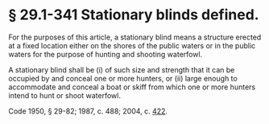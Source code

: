 # § 29.1-341 Stationary blinds defined.

<p>For the purposes of this article, a stationary blind means a structure erected at a fixed location either on the shores of the public waters or in the public waters for the purpose of hunting and shooting waterfowl.</p><p>A stationary blind shall be (i) of such size and strength that it can be occupied by and conceal one or more hunters, or (ii) large enough to accommodate and conceal a boat or skiff from which one or more hunters intend to hunt or shoot waterfowl.</p><p>Code 1950, § 29-82; 1987, c. 488; 2004, c. <a href='http://lis.virginia.gov/cgi-bin/legp604.exe?041+ful+CHAP0422'>422</a>.</p>